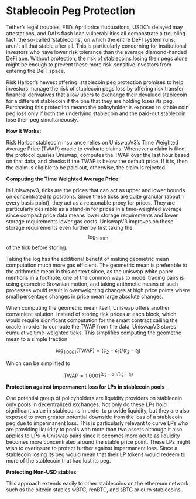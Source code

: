 # Stablecoin Peg Protection

Tether’s legal troubles, FEI’s April price fluctuations, USDC’s delayed may attestations, and DAI’s flash loan vulnerabilities all demonstrate a troubling fact: the so-called ‘stablecoins’, on which the entire DeFI system runs, aren't all that stable after all. This is particularly concerning for institutional investors who have lower risk tolerance than the average diamond-handed DeFi ape. Without protection, the risk of stablecoins losing their pegs alone might be enough to prevent these more risk-sensitive investors from entering the DeFi space.

Risk Harbor’s newest offering: stablecoin peg protection promises to help investors manage the risk of stablecoin pegs loss by offering risk transfer financial derivatives that allow users to exchange their devalued stablecoin for a different stablecoin if the one that they are holding loses its peg. Purchasing this protection means the policyholder is exposed to stable coin peg loss only if both the underlying stablecoin and the paid-out stablecoin lose their peg simultaneously.

**How It Works:**

Risk Harbor stablecoin insurance relies on UniswapV3’s Time Weighted Average Price \(TWAP\) oracle to evaluate claims. Whenever a claim is filed, the protocol queries Uniswap, computes the TWAP over the last hour based on that data, and checks if the TWAP is below the default price. If it is, then the claim is eligible to be paid out, otherwise, the claim is rejected.

**Computing the Time Weighted Average Price:**

In Uniswapv3, ticks are the prices that can act as upper and lower bounds on concentrated lp positions. Since these ticks are quite granular \(about 1 every basis point\), they act as a reasonable proxy for prices. They are particularly desirable as a stand-in for prices in a time-weighted average since compact price data means lower storage requirements and lower storage requirements lower gas costs. UniswapV3 improves on these storage requirements even further by first taking the $$\log_{1.0001}$$ of the tick before storing.

Taking the log has the additional benefit of making geometric mean computation much more gas efficient. The geometric mean is preferable to the arithmetic mean in this context since, as the uniswap white paper mentions in a footnote, one of the common ways to model trading pairs is using geometric Brownian motion, and taking arithmetic means of such processes would result in overweighting changes at high price points where small percentage changes in price mean large absolute changes.

When computing the geometric mean itself, Uniswap offers another convenient solution. Instead of storing tick prices at each block, which would require significant computation for the smart contract calling the oracle in order to compute the TWAP from the data, UniswapV3 stores cumulative time-weighted ticks. This simplifies computing the geometric mean to a simple fraction

$$
log_{1.0001}(\text{TWAP}) = (c_2-c_1)/(t_2-t_1)
$$

Which can be simplified to

$$
\text{TWAP} = 1.0001^{(c_2-c_1)/(t_2-t_1)}
$$

**Protection against impermanent loss for LPs in stablecoin pools**

One potential group of policyholders are liquidity providers on stablecoin only pools in decentralized exchanges. Not only do these LPs hold significant value in stablecoins in order to provide liquidity, but they are also exposed to even greater potential downside from the loss of a stablecoin peg due to impermanent loss. This is particularly relevant to curve LPs who are providing liquidity to pools with more than two assets although it also applies to LPs in Uniswap pairs since it becomes more acute as liquidity becomes more concentrated around the stable price point. These LPs might wish to overinsure to protect further against impermanent loss. Since a stablecoin losing its peg would mean that their LP tokens would redeem to more of the stablecoin that had lost its peg.

**Protecting Non-USD stables**

This approach extends easily to other stablecoins on the ethereum network such as the bitcoin stables wBTC, renBTC, and sBTC or euro stablecoins.

